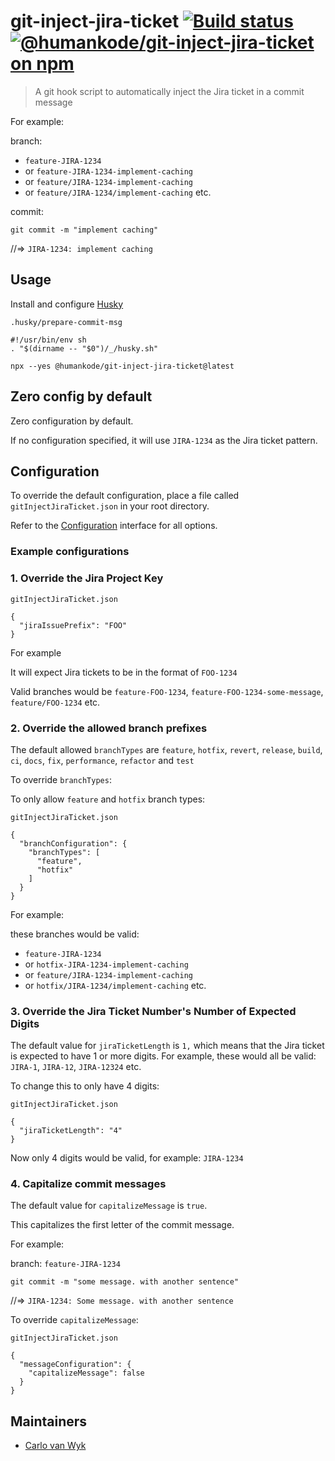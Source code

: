 # git-inject-jira-ticket [![Build status](https://github.com/thecarlo/git-inject-jira-ticket/actions/workflows/build.yml/badge.svg)](https://github.com/thecarlo/git-inject-jira-ticket/actions/workflows/build.yml) [![@humankode/git-inject-jira-ticket on npm](https://img.shields.io/npm/v/@humankode/git-inject-jira-ticket)](https://www.npmjs.com/package/@humankode/git-inject-jira-ticket)

> A git hook script to automatically inject the Jira ticket in a commit message

For example:

branch:

- `feature-JIRA-1234`
- or `feature-JIRA-1234-implement-caching`
- or `feature/JIRA-1234-implement-caching`
- or `feature/JIRA-1234/implement-caching` etc.

commit:

`git commit -m "implement caching"`

//=> `JIRA-1234: implement caching`

## Usage

Install and configure [Husky](https://www.npmjs.com/package/husky)

`.husky/prepare-commit-msg`

```
#!/usr/bin/env sh
. "$(dirname -- "$0")/_/husky.sh"

npx --yes @humankode/git-inject-jira-ticket@latest
```

## Zero config by default

Zero configuration by default.

If no configuration specified, it will use `JIRA-1234` as the Jira ticket pattern.

## Configuration

To override the default configuration, place a file called `gitInjectJiraTicket.json` in your root directory.

Refer to the [Configuration](src/interfaces/configuration.ts) interface for all options.

### Example configurations

### 1. Override the Jira Project Key

`gitInjectJiraTicket.json`

```
{
  "jiraIssuePrefix": "FOO"
}
```

For example

It will expect Jira tickets to be in the format of `FOO-1234`

Valid branches would be `feature-FOO-1234`, `feature-FOO-1234-some-message`, `feature/FOO-1234` etc.

### 2. Override the allowed branch prefixes

The default allowed `branchTypes` are `feature`, `hotfix`, `revert`, `release`, `build`, `ci`, `docs`, `fix`, `performance`, `refactor` and `test`

To override `branchTypes`:

To only allow `feature` and `hotfix` branch types:

`gitInjectJiraTicket.json`

```
{
  "branchConfiguration": {
    "branchTypes": [
      "feature",
      "hotfix"
    ]
  }
}
```

For example:

these branches would be valid:

- `feature-JIRA-1234`
- or `hotfix-JIRA-1234-implement-caching`
- or `feature/JIRA-1234-implement-caching`
- or `hotfix/JIRA-1234/implement-caching` etc.

### 3. Override the Jira Ticket Number's Number of Expected Digits

The default value for `jiraTicketLength` is `1,` which means that the Jira ticket is expected to have 1 or more digits.
For example, these would all be valid: `JIRA-1`, `JIRA-12`, `JIRA-12324` etc.

To change this to only have 4 digits:

`gitInjectJiraTicket.json`

```
{
  "jiraTicketLength": "4"
}
```

Now only 4 digits would be valid, for example: `JIRA-1234`

### 4. Capitalize commit messages

The default value for `capitalizeMessage` is `true`.

This capitalizes the first letter of the commit message.

For example:

branch: `feature-JIRA-1234`

`git commit -m "some message. with another sentence"`

//=> `JIRA-1234: Some message. with another sentence`

To override `capitalizeMessage`:

`gitInjectJiraTicket.json`

```
{
  "messageConfiguration": {
    "capitalizeMessage": false
  }
}

```

## Maintainers

- [Carlo van Wyk](https://github.com/thecarlo)

